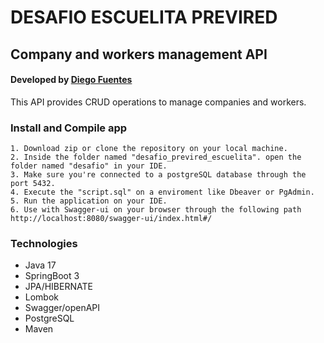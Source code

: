 # DESAFIO ESCUELITA PREVIRED

## Company and workers management API
#### Developed by [Diego Fuentes](https://www.diegofuentes.dev)
This API provides CRUD operations to manage companies and workers.


### Install and Compile app

```
1. Download zip or clone the repository on your local machine.
2. Inside the folder named "desafio_previred_escuelita". open the folder named "desafio" in your IDE.
3. Make sure you're connected to a postgreSQL database through the port 5432.
4. Execute the "script.sql" on a enviroment like Dbeaver or PgAdmin.
5. Run the application on your IDE.
6. Use with Swagger-ui on your browser through the following path http://localhost:8080/swagger-ui/index.html#/
```

### Technologies
- Java 17
- SpringBoot 3
- JPA/HIBERNATE
- Lombok
- Swagger/openAPI
- PostgreSQL 
- Maven

